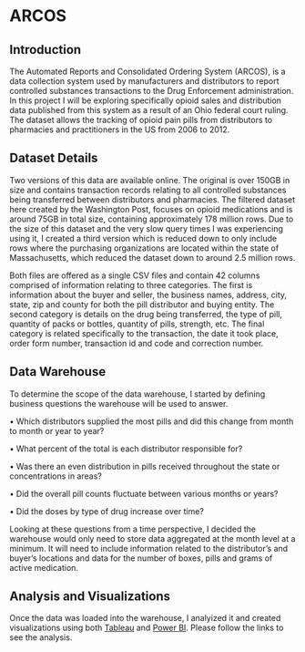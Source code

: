 # ARCOS

## Introduction
The Automated Reports and Consolidated Ordering System (ARCOS), is a data collection system used by manufacturers and distributors to report controlled substances transactions to the Drug Enforcement administration. In this project I will be exploring specifically opioid sales and distribution data published from this system as a result of an Ohio federal court ruling. The dataset allows the tracking of opioid pain pills from distributors to pharmacies and practitioners in the US from 2006 to 2012.

## Dataset Details
Two versions of this data are available online. The original is over 150GB in size and contains transaction records relating to all controlled substances being transferred between distributors and pharmacies. The filtered dataset here created by the Washington Post, focuses on opioid medications and is around 75GB in total size, containing approximately 178 million rows. Due to the size of this dataset and the very slow query times I was experiencing using it, I created a third version which is reduced down to only include rows where the purchasing organizations are located within the state of Massachusetts, which reduced the dataset down to around 2.5 million rows.

Both files are offered as a single CSV files and contain 42 columns comprised of information relating to three categories. The first is information about the buyer and seller, the business names, address, city, state, zip and county for both the pill distributor and buying entity. The second category is details on the drug being transferred, the type of pill, quantity of packs or bottles, quantity of pills, strength, etc. The final category is related specifically to the transaction, the date it took place, order form number, transaction id and code and correction number.

## Data Warehouse
To determine the scope of the data warehouse, I started by defining business questions the warehouse will be used to answer. 

•	Which distributors supplied the most pills and did this change from month to month or year to year?

•	What percent of the total is each distributor responsible for?

•	Was there an even distribution in pills received throughout the state or concentrations in areas?

•	Did the overall pill counts fluctuate between various months or years?

•	Did the doses by type of drug increase over time?

Looking at these questions from a time perspective, I decided the warehouse would only need to store data aggregated at the month level at a minimum. It will need to include information related to the distributor’s and buyer’s locations and data for the number of boxes, pills and grams of active medication.

## Analysis and Visualizations
Once the data was loaded into the warehouse, I analyized it and created visualizations using both [Tableau](https://github.com/ericborn/ARCOS/tree/master/tableau) and [Power BI](https://github.com/ericborn/ARCOS/tree/master/powerBI). Please follow the links to see the analysis.
